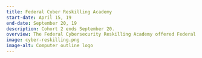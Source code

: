 ```yaml
---
title: Federal Cyber Reskilling Academy
start-date: April 15, 19
end-date: September 20, 19
description: Cohort 2 ends September 20.
overview: The Federal Cybersecurity Reskilling Academy offered Federal employees the opportunity for hands-on training in cybersecurity. Applications are closed. Cohort 2 ends September 20.
image: cyber-reskilling.png
image-alt: Computer outline logo
---
```

